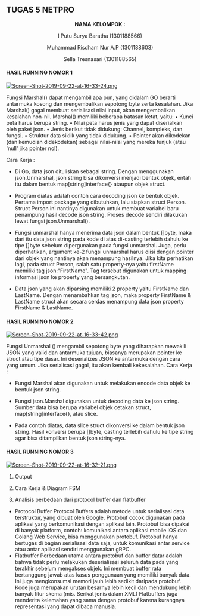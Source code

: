 ## TUGAS 5 NETPRO ##

<p align="center"
  <a><strong>  NAMA KELOMPOK :  </strong></a> 
</p>
<p align="center">
  <a>  I Putu Surya Baratha (1301188566)  </a> 
</p> 

<p align="center">
  <a>  Muhammad Risdham Nur A.P (1301188603)  </a> 
</p>

<p align="center">
  <a>  Sella Tresnasari  (1301188565)  </a> 
</p> 

#### HASIL RUNNING NOMOR 1 ####

[![Screen-Shot-2019-09-22-at-16-33-24.png](https://i.postimg.cc/44FsNjts/Screen-Shot-2019-09-22-at-16-33-24.png)](https://postimg.cc/CdDWcPmQ)

Fungsi Marshal() dapat mengambil apa pun, yang didalam GO berarti antarmuka kosong dan mengembalikan sepotong byte serta  kesalahan. Jika Marshal() gagal membuat serialisasi nilai input, akan mengembalikan kesalahan non-nil. Marshal() memiliki beberapa batasan ketat, yaitu:
•	Kunci peta harus berupa string.
•	Nilai peta harus jenis yang dapat diserialkan oleh paket json.
•	Jenis berikut tidak didukung: Channel, kompleks, dan fungsi.
•	Struktur data siklik yang tidak didukung.
•	Pointer akan dikodekan (dan kemudian didekodekan) sebagai nilai-nilai yang mereka tunjuk (atau 'null' jika pointer nol).

Cara Kerja :

* Di Go, data json dituliskan sebagai string. Dengan menggunakan json.Unmarshal, json string bisa dikonversi menjadi bentuk objek, entah itu dalam bentuk map[string]interface{} ataupun objek struct.

* Program diatas adalah contoh cara decoding json ke bentuk objek. Pertama import package yang dibutuhkan, lalu siapkan struct Person. Struct Person ini nantinya digunakan untuk membuat variabel baru penampung hasil decode json string. Proses decode sendiri dilakukan lewat fungsi json.Unmarshal(). 

* Fungsi unmarshal hanya menerima data json dalam bentuk []byte, maka dari itu data json string pada kode di atas di-casting terlebih dahulu ke tipe []byte sebelum dipergunakan pada fungsi unmarshal. Juga, perlu diperhatikan, argument ke-2 fungsi unmarshal harus diisi dengan pointer dari objek yang nantinya akan menampung hasilnya. Jika kita perhatikan lagi, pada struct Person, salah satu property-nya yaitu firstName memiliki tag json:"FirstName". Tag tersebut digunakan untuk mapping informasi json ke property yang bersangkutan.

* Data json yang akan diparsing memiliki 2 property yaitu FirstName dan LastName. Dengan menambahkan tag json, maka property FirstName & LastName struct akan secara cerdas menampung data json property FirstName & LastName.

#### HASIL RUNNING NOMOR 2 ####

[![Screen-Shot-2019-09-22-at-16-33-42.png](https://i.postimg.cc/T2kY5K88/Screen-Shot-2019-09-22-at-16-33-42.png)](https://postimg.cc/MXQ8hKKt)

Fungsi Unmarshal () mengambil sepotong byte yang diharapkan mewakili JSON yang valid dan antarmuka tujuan,  biasanya merupakan pointer ke struct atau tipe dasar. Ini deserializes JSON ke antarmuka dengan cara yang umum. Jika serialisasi gagal, itu akan kembali kekesalahan.
Cara Kerja : 
* Fungsi Marshal akan digunakan untuk melakukan encode data objek ke bentuk json string.

* Fungsi json.Marshal digunakan untuk decoding data ke json string. Sumber data bisa berupa variabel objek cetakan struct, map[string]interface{}, atau slice.

* Pada contoh diatas, data slice struct dikonversi ke dalam bentuk json string. Hasil konversi berupa []byte, casting terlebih dahulu ke tipe string agar bisa ditampilkan bentuk json string-nya.

#### HASIL RUNNING NOMOR 3 ####

[![Screen-Shot-2019-09-22-at-16-32-21.png](https://i.postimg.cc/L5qd16fR/Screen-Shot-2019-09-22-at-16-32-21.png)](https://postimg.cc/p5t1Nvq1)

1. Output

2.	Cara Kerja & Diagram FSM

3.	Analisis perbedaan dari protocol buffer dan flatbuffer
-	Protocol Buffer
Protocol Buffers adalah metode untuk serialisasi data terstruktur, yang dibuat oleh Google. Protobuf cocok digunakan pada aplikasi yang berkomunikasi dengan aplikasi lain. Protobuf bisa dipakai di banyak platform, contoh: komunikasi antara aplikasi mobile iOS dan Golang Web Service, bisa menggunakan protobuf.
Protobuf hanya bertugas di bagian serialisasi data saja, untuk komunikasi antar service atau antar aplikasi sendiri menggunakan gRPC.
-	Flatbuffer
Perbedaan utama antara protobuf dan buffer datar adalah bahwa tidak perlu melakukan deserialisasi seluruh data pada yang terakhir sebelum mengakses objek. Ini membuat buffer rata bertanggung jawab atas kasus penggunaan yang memiliki banyak data. Ini juga mengkonsumsi memori jauh lebih sedikit daripada protobuf.
Kode juga merupakan urutan besarnya lebih kecil dan mendukung lebih banyak fitur skema (mis. Serikat jenis dalam XML)
Flatbuffers juga menderita kelemahan yang sama dengan protobuf karena kurangnya representasi yang dapat dibaca manusia.
